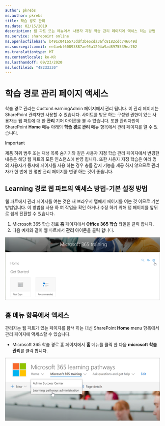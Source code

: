```yaml
---
author: pkrebs
ms.author: pkrebs
title: 학습 경로 관리
ms.date: 02/15/2019
description: 웹 파트 또는 메뉴에서 사용자 지정 학습 관리 페이지에 액세스 하는 방법
ms.service: sharepoint online
ms.openlocfilehash: b491c0416573ddf3be6cda3afc8182cdc746649d
ms.sourcegitcommit: ee4aebf60893887ae95a1294a9ad8975539ea762
ms.translationtype: MT
ms.contentlocale: ko-KR
ms.lasthandoff: 09/23/2020
ms.locfileid: "48233330"
---
```

# <a name="access-the-learning-pathways-administration-page"></a>학습 경로 관리 페이지 액세스

학습 경로 관리는 CustomLearningAdmin 페이지에서 관리 됩니다. 이 관리 페이지는 SharePoint 관리자만 사용할 수 있습니다. 사이트를 방문 하는 구성원 권한이 있는 사용자는 웹 파트에 대 한 **관리** 기어 아이콘을 볼 수 없습니다. 또한 관리자만이 SharePoint **Home** 메뉴 아래의 **학습 경로 관리** 메뉴 항목에서 관리 페이지를 열 수 있습니다. 

> [!IMPORTANT]
> 제품 하위 범주 또는 재생 목록 숨기기와 같은 사용자 지정 학습 관리 페이지에서 변경한 내용은 해당 웹 파트의 모든 인스턴스에 반영 됩니다. 또한 사용자 지정 학습은 여러 명의 사용자가 동시에 페이지를 사용 하는 경우 충돌 감지 기능을 제공 하지 않으므로 관리자가 한 번에 한 명만 관리 페이지를 변경 하는 것이 좋습니다.  

## <a name="access-from-the-learning-pathways-web-part---preferred-method"></a>Learning 경로 웹 파트의 액세스 방법-기본 설정 방법
웹 파트에서 관리 페이지를 여는 것은 새 브라우저 탭에서 페이지를 여는 것 이므로 기본 방법입니다. 이 방법을 사용 하 여 작업을 확인 하거나 수정 하기 위해 탭 페이지를 앞뒤로 쉽게 전환할 수 있습니다.  

1. Microsoft 365 학습 경로 **홈** 페이지에서 **Office 365 학습** 타일을 클릭 합니다.
2. 다음 예제와 같이 웹 파트에서 **관리** 아이콘을 클릭 합니다.  

![cg-adminaccbtn.png](media/cg-adminaccbtn.png)

## <a name="access-from-the-home-menu-item"></a>홈 메뉴 항목에서 액세스
관리자는 웹 파트가 있는 페이지를 탐색 하는 대신 SharePoint **Home** menu 항목에서 관리 페이지에 액세스할 수 있습니다. 

- Microsoft 365 학습 경로 홈 페이지에서 **홈** 메뉴를 클릭 한 다음 **microsoft 학습 관리**를 클릭 합니다.

![cg-adminaccmenu.png](media/cg-adminaccmenu.png)